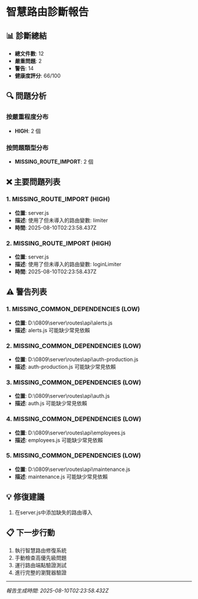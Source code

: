 # 智慧路由診斷報告

## 📊 診斷總結

- **總文件數**: 12
- **嚴重問題**: 2
- **警告**: 14
- **健康度評分**: 66/100

## 🔍 問題分析

### 按嚴重程度分布
- **HIGH**: 2 個

### 按問題類型分布
- **MISSING_ROUTE_IMPORT**: 2 個

## ❌ 主要問題列表

### 1. MISSING_ROUTE_IMPORT (HIGH)
- **位置**: server.js
- **描述**: 使用了但未導入的路由變數: limiter
- **時間**: 2025-08-10T02:23:58.437Z

### 2. MISSING_ROUTE_IMPORT (HIGH)
- **位置**: server.js
- **描述**: 使用了但未導入的路由變數: loginLimiter
- **時間**: 2025-08-10T02:23:58.437Z


## ⚠️ 警告列表

### 1. MISSING_COMMON_DEPENDENCIES (LOW)
- **位置**: D:\0809\server\routes\api\alerts.js
- **描述**: alerts.js 可能缺少常見依賴

### 2. MISSING_COMMON_DEPENDENCIES (LOW)
- **位置**: D:\0809\server\routes\api\auth-production.js
- **描述**: auth-production.js 可能缺少常見依賴

### 3. MISSING_COMMON_DEPENDENCIES (LOW)
- **位置**: D:\0809\server\routes\api\auth.js
- **描述**: auth.js 可能缺少常見依賴

### 4. MISSING_COMMON_DEPENDENCIES (LOW)
- **位置**: D:\0809\server\routes\api\employees.js
- **描述**: employees.js 可能缺少常見依賴

### 5. MISSING_COMMON_DEPENDENCIES (LOW)
- **位置**: D:\0809\server\routes\api\maintenance.js
- **描述**: maintenance.js 可能缺少常見依賴


## 💡 修復建議

1. 在server.js中添加缺失的路由導入

## 📋 下一步行動

1. 執行智慧路由修復系統
2. 手動檢查高優先級問題
3. 運行路由端點驗證測試
4. 進行完整的瀏覽器驗證

---
*報告生成時間: 2025-08-10T02:23:58.432Z*
